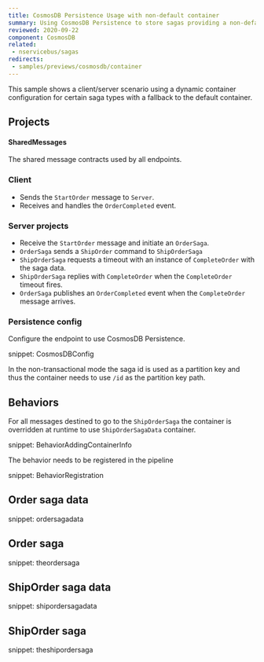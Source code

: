 ```yaml
---
title: CosmosDB Persistence Usage with non-default container
summary: Using CosmosDB Persistence to store sagas providing a non-default container dynamically
reviewed: 2020-09-22
component: CosmosDB
related:
 - nservicebus/sagas
redirects:
 - samples/previews/cosmosdb/container
---
```


This sample shows a client/server scenario using a dynamic container configuration for certain saga types with a fallback to the default container.

## Projects

#### SharedMessages

The shared message contracts used by all endpoints.

### Client

 * Sends the `StartOrder` message to `Server`.
 * Receives and handles the `OrderCompleted` event.

### Server projects

 * Receive the `StartOrder` message and initiate an `OrderSaga`.
 * `OrderSaga` sends a `ShipOrder` command to `ShipOrderSaga`
 * `ShipOrderSaga` requests a timeout with an instance of `CompleteOrder` with the saga data.
 * `ShipOrderSaga` replies with `CompleteOrder` when the `CompleteOrder` timeout fires.
 * `OrderSaga` publishes an `OrderCompleted` event when the `CompleteOrder` message arrives.


### Persistence config

Configure the endpoint to use CosmosDB Persistence.

snippet: CosmosDBConfig

In the non-transactional mode the saga id is used as a partition key and thus the container needs to use `/id` as the partition key path.

## Behaviors

For all messages destined to go to the `ShipOrderSaga` the container is overridden at runtime to use `ShipOrderSagaData` container.

snippet: BehaviorAddingContainerInfo

The behavior needs to be registered in the pipeline

snippet: BehaviorRegistration

## Order saga data

snippet: ordersagadata

## Order saga

snippet: theordersaga

## ShipOrder saga data

snippet: shipordersagadata

## ShipOrder saga

snippet: theshipordersaga